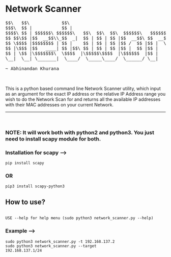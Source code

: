 # Network Scanner


<pre>
$$\   $$\            $$\                                       $$\              $$$$$$\                                                             
$$$\  $$ |           $$ |                                      $$ |            $$  __$$\                                                            
$$$$\ $$ | $$$$$$\ $$$$$$\   $$\  $$\  $$\  $$$$$$\   $$$$$$\  $$ |  $$\       $$ /  \__| $$$$$$$\ $$$$$$\  $$$$$$$\  $$$$$$$\   $$$$$$\   $$$$$$\  
$$ $$\$$ |$$  __$$\\_$$  _|  $$ | $$ | $$ |$$  __$$\ $$  __$$\ $$ | $$  |      \$$$$$$\  $$  _____|\____$$\ $$  __$$\ $$  __$$\ $$  __$$\ $$  __$$\ 
$$ \$$$$ |$$$$$$$$ | $$ |    $$ | $$ | $$ |$$ /  $$ |$$ |  \__|$$$$$$  /        \____$$\ $$ /      $$$$$$$ |$$ |  $$ |$$ |  $$ |$$$$$$$$ |$$ |  \__|
$$ |\$$$ |$$   ____| $$ |$$\ $$ | $$ | $$ |$$ |  $$ |$$ |      $$  _$$<        $$\   $$ |$$ |     $$  __$$ |$$ |  $$ |$$ |  $$ |$$   ____|$$ |      
$$ | \$$ |\$$$$$$$\  \$$$$  |\$$$$$\$$$$  |\$$$$$$  |$$ |      $$ | \$$\       \$$$$$$  |\$$$$$$$\\$$$$$$$ |$$ |  $$ |$$ |  $$ |\$$$$$$$\ $$ |      
\__|  \__| \_______|  \____/  \_____\____/  \______/ \__|      \__|  \__|       \______/  \_______|\_______|\__|  \__|\__|  \__| \_______|\__|      
                                                                                                                                                    
~ Abhinandan Khurana                                                                                                                                                    
                                                                                                                                                    

</pre>

This is a python based command line Network Scanner utility, which input as an argument for the exact IP address or the relative IP Address range you wish to do the Network Scan for and returns all the available IP addresses with their MAC addresses on your current Network.


<hr><br>


### NOTE: It will work both with python2 and python3. You just need to install scapy module for both.
### Installation for scapy -->
<code>pip install scapy</code>

### OR

<code>pip3 install scapy-python3</code>

## How to use?

<code>
USE --help for help menu (sudo python3 network_scanner.py --help)</code>



### Example -->

<code>sudo python3 network_scanner.py -t 192.168.137.2 </code><br>
<code>sudo python3 network_scanner.py --target 192.168.137.1/24</code>
